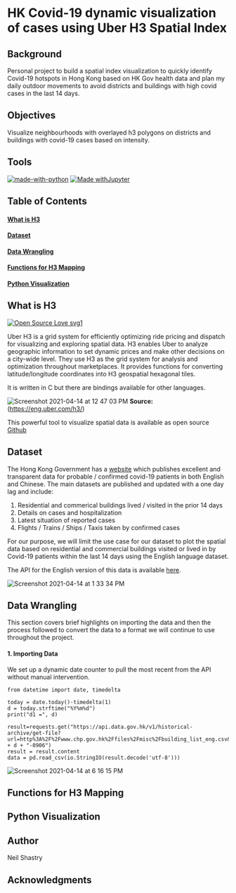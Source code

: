 # HK Covid-19 dynamic visualization of cases using Uber H3 Spatial Index

## Background
Personal project to build a spatial index visualization to quickly identify Covid-19 hotspots in Hong Kong based on HK Gov health data and plan my daily outdoor movements to avoid districts and buildings with high covid cases in the last 14 days.

## Objectives
Visualize neighbourhoods with overlayed h3 polygons on districts and buildings with covid-19 cases based on intensity.

## Tools
[![made-with-python](https://img.shields.io/badge/Made%20with-Python-1f425f.svg)](https://www.python.org/)
[![Made withJupyter](https://img.shields.io/badge/Made%20with-Jupyter-orange?style=for-the-badge&logo=Jupyter)](https://jupyter.org/try)

## Table of Contents
#### [What is H3](##What-is-H3)
#### [Dataset](##Dataset)
#### [Data Wrangling](#Data-Wrangling)
#### [Functions for H3 Mapping](#Functions-for-H3-Mapping)
#### [Python Visualization](#Python-Visualization)

## What is H3

[![Open Source Love svg1](https://badges.frapsoft.com/os/v1/open-source.svg?v=103)](https://eng.uber.com/category/articles/open-source-articles/)

Uber H3 is a grid system for efficiently optimizing ride pricing and dispatch for visualizing and exploring spatial data. H3 enables Uber to analyze geographic information to set dynamic prices and make other decisions on a city-wide level. They use H3 as the grid system for analysis and optimization throughout marketplaces. It provides functions for converting latitude/longitude coordinates into H3 geospatial hexagonal tiles. 

It is written in C but there are bindings available for other languages.

![Screenshot 2021-04-14 at 12 47 03 PM](https://user-images.githubusercontent.com/36125669/114655955-d4858800-9d1f-11eb-8d6c-247f88c5a782.jpeg)
**Source:** (https://eng.uber.com/h3/)

This powerful tool to visualize spatial data is available as open source [Github](https://uber.github.io/h3/)


## Dataset

The Hong Kong Government has a [website](https://data.gov.hk/en-data/dataset/hk-dh-chpsebcddr-novel-infectious-agent) which publishes excellent and transparent data for probable / confirmed covid-19 patients in both English and Chinese. The main datasets are published and updated with a one day lag and include:
1. Residential and commerical buildings lived / visited in the prior 14 days
2. Details on cases and hospitalization
3. Latest situation of reported cases
4. Flights / Trains / Ships / Taxis taken by confirmed cases

For our purpose, we will limit the use case for our dataset to plot the spatial data based on residential and commercial buildings visited or lived in by Covid-19 patients within the last 14 days using the English language dataset.

The API for the English version of this data is available [here](https://data.gov.hk/en-data/dataset/hk-dh-chpsebcddr-novel-infectious-agent/resource/cf287e7e-cb41-4421-b9d1-068d3a3b61c0).

![Screenshot 2021-04-14 at 1 33 34 PM](https://user-images.githubusercontent.com/36125669/114659416-27623e00-9d26-11eb-9182-ed9b7db4fc99.jpeg)

## Data Wrangling

This section covers brief highlights on importing the data and then the process followed to convert the data to a format we will continue to use throughout the project.

#### 1. Importing Data

We set up a dynamic date counter to pull the most recent from the API without manual intervention.

```
from datetime import date, timedelta

today = date.today()-timedelta(1)
d = today.strftime("%Y%m%d")
print("d1 =", d)

result=requests.get("https://api.data.gov.hk/v1/historical-archive/get-file?url=http%3A%2F%2Fwww.chp.gov.hk%2Ffiles%2Fmisc%2Fbuilding_list_eng.csv&time=" + d + "-0906")
result = result.content
data = pd.read_csv(io.StringIO(result.decode('utf-8')))

```

![Screenshot 2021-04-14 at 6 16 15 PM](https://user-images.githubusercontent.com/36125669/114698756-0adbfb00-9d52-11eb-9be0-e52ddd333737.jpeg)



## Functions for H3 Mapping



## Python Visualization


## Author
Neil Shastry

## Acknowledgments

